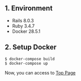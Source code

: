 ## 1. Environment

- Rails 8.0.3
- Ruby 3.4.7
- Docker 28.5.1

## 2. Setup Docker

```command
$ docker-compose build
$ docker-compose up
```

Now, you can access to [Top Page](http://localhost:3000)
